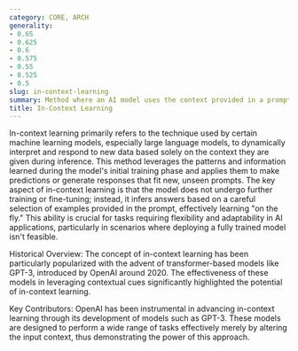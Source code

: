 ```yaml
---
category: CORE, ARCH
generality:
- 0.65
- 0.625
- 0.6
- 0.575
- 0.55
- 0.525
- 0.5
slug: in-context-learning
summary: Method where an AI model uses the context provided in a prompt to guide its responses without additional external training.
title: In-Context Learning
---
```


In-context learning primarily refers to the technique used by certain machine learning models, especially large language models, to dynamically interpret and respond to new data based solely on the context they are given during inference. This method leverages the patterns and information learned during the model's initial training phase and applies them to make predictions or generate responses that fit new, unseen prompts. The key aspect of in-context learning is that the model does not undergo further training or fine-tuning; instead, it infers answers based on a careful selection of examples provided in the prompt, effectively learning "on the fly." This ability is crucial for tasks requiring flexibility and adaptability in AI applications, particularly in scenarios where deploying a fully trained model isn't feasible.

Historical Overview: The concept of in-context learning has been particularly popularized with the advent of transformer-based models like GPT-3, introduced by OpenAI around 2020. The effectiveness of these models in leveraging contextual cues significantly highlighted the potential of in-context learning.

Key Contributors: OpenAI has been instrumental in advancing in-context learning through its development of models such as GPT-3. These models are designed to perform a wide range of tasks effectively merely by altering the input context, thus demonstrating the power of this approach.